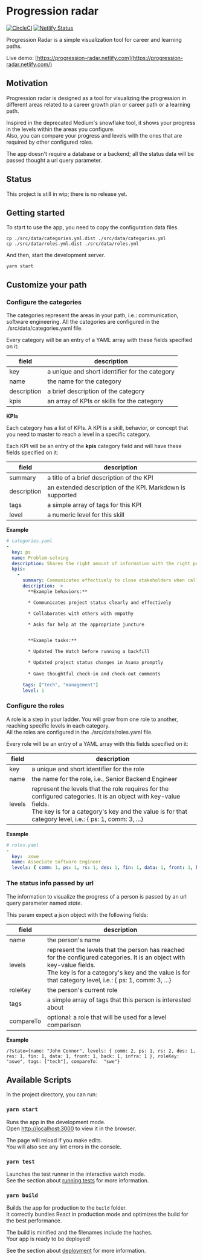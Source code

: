# Progression radar
[![CircleCI](https://circleci.com/gh/asiermarques/progression-radar.svg?style=svg)](https://circleci.com/gh/asiermarques/progression-radar) 
[![Netlify Status](https://api.netlify.com/api/v1/badges/940ce5bc-5c80-41e0-8756-96b9e9dfc3e7/deploy-status)](https://app.netlify.com/sites/progression-radar/deploys)

Progression Radar is a simple visualization tool for career and learning paths. 

Live demo: [https://progression-radar.netlify.com](https://progression-radar.netlify.com/)



## Motivation

Progression radar is designed as a tool for visualizing the progression in different areas related to a career growth plan or career path or a learning path.

Inspired in the deprecated Medium's snowflake tool, it shows your progress in the levels within the areas you configure.  
Also, you can compare your progress and levels with the ones that are required by other configured roles.

The app doesn't require a database or a backend; all the status data will be passed thought a url query parameter.

## Status

This project is still in wip; there is no release yet.

## Getting started

To start to use the app, you need to copy the configuration data files.

```
cp ./src/data/categories.yml.dist ./src/data/categories.yml
cp ./src/data/roles.yml.dist ./src/data/roles.yml
```

And then, start the development server.

```
yarn start
```

## Customize your path

### Configure the categories

The categories represent the areas in your path, i.e.: communication, software engineering. All the categories are configured in the ./src/data/categories.yaml file.

Every category will be an entry of a YAML array with these fields specified on it:

| field       | description                                       | 
|-------------|---------------------------------------------------|
| key         | a unique and short identifier for the category   |
| name        | the name for the category                         |
| description | a brief description of the category               |
| kpis        | an array of KPIs or skills for the category       |

**KPIs**

Each category has a list of KPIs. A KPI is a skill, behavior, or concept that you need to master to reach a level in a specific category.  

Each KPI will be an entry of the **kpis** category field and will have these fields specified on it:

| field       | description                                               | 
|-------------|-----------------------------------------------------------|
| summary     | a title of a brief description of the KPI                   |
| description | an extended description of the KPI. Markdown is supported |
| tags        | a simple array of tags for this KPI                       |
| level       | a numeric level for this skill                            |

**Example**

```yaml
# categories.yaml
- 
  key: ps
  name: Problem-solving
  description: Shares the right amount of information with the right people, at the right time, and listens effectively
  kpis: 
    - 
      summary: Communicates effectively to close stakeholders when called upon, and incorporates constructive feedback
      description:  >
        **Example behaviors:**

        * Communicates project status clearly and effectively

        * Collaborates with others with empathy

        * Asks for help at the appropriate juncture  


        **Example tasks:** 

        * Updated The Watch before running a backfill

        * Updated project status changes in Asana promptly
        
        * Gave thoughtful check-in and check-out comments

      tags: ["tech", "management"]
      level: 1
```

### Configure the roles

A role is a step in your ladder. You will grow from one role to another, reaching specific levels in each category.  
All the roles are configured in the ./src/data/roles.yaml file.

Every role will be an entry of a YAML array with this fields specified on it:

| field       | description                                                                       | 
|-------------|-----------------------------------------------------------------------------------|
| key         | a unique and short identifier for the role                                       |
| name        | the name for the role, i.e., Senior Backend Engineer                                |
| levels      | represent the levels that the role requires for the configured categories. It is an object with key-value fields. <br>The key is for a category's key and the value is for that category level, i.e.: { ps: 1, comm: 3, ...} |

**Example**

```yaml
# roles.yaml
-
  key:  aswe
  name: Associate Software Engineer
  levels: { comm: 1, ps: 1, rs: 1, des: 1, fin: 1, data: 1, front: 1, back: 1, infra: 1 }
```

### The status info passed by url

The information to visualize the progress of a person is passed by an url query parameter named *state*. 

This param expect a json object with the following fields:

| field       | description                                                 | 
|-------------|-------------------------------------------------------------|
| name        | the person's name                                           |
| levels      | represent the levels that the person has reached for the configured categories. It is an object with key-value fields. <br>The key is for a category's key and the value is for that category level, i.e.: { ps: 1, comm: 3, ...} | 
| roleKey     | the person's current role                                   |
| tags        | a simple array of tags that this person is interested about |
| compareTo   | optional: a role that will be used for a level comparison   |


**Example**

```
/?state={name: "John Connor", levels: { comm: 2, ps: 1, rs: 2, des: 1, res: 1, fin: 1, data: 1, front: 1, back: 1, infra: 1 }, roleKey: "aswe", tags: ["tech"], compareTo:  "swe"}
```

## Available Scripts

In the project directory, you can run:

### `yarn start`

Runs the app in the development mode.<br />
Open [http://localhost:3000](http://localhost:3000) to view it in the browser.

The page will reload if you make edits.<br />
You will also see any lint errors in the console.

### `yarn test`

Launches the test runner in the interactive watch mode.<br />
See the section about [running tests](https://facebook.github.io/create-react-app/docs/running-tests) for more information.

### `yarn build`

Builds the app for production to the `build` folder.<br />
It correctly bundles React in production mode and optimizes the build for the best performance.

The build is minified and the filenames include the hashes.<br />
Your app is ready to be deployed!

See the section about [deployment](https://facebook.github.io/create-react-app/docs/deployment) for more information.

